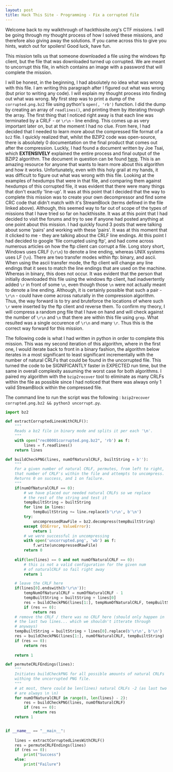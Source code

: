 ```yaml
---
layout: post
title: Hack This Site - Programming - Fix a corrupted file
---
```


Welcome back to my walkthrough of hackthissite.org's CTF missions. I will be going through my thought process of how I solved these missions, and therefore also giving away the solutions. If you came across this to give you hints, watch out for spoilers! Good luck, have fun.

This mission tells us that someone downloaded a file using the windows ftp client, but the file that was downloaded turned up corrupted. We are meant to uncorrupt this file, in which contains an image with a password that will complete the mission.

I will be honest, in the beginning, I had absolutely no idea what was wrong with this file. I am writing this paragraph after I figured out what was wrong (but prior to writing any code). I will explain my thought process into finding out what was wrong. My first step was to print a dump of the `corrupted.png.bz2` file using python's `open(, 'rb')` function. I did the dump by creating an array of `readlines()`, and printing them by itterating through the array. The first thing that I noticed right away is that each line was terminated by a CRLF - or `\r\n` - line ending. This comes up as very important later on, but at the moment I had no clue. From here, I had decided that I needed to learn more about the compressed file format of a `bz2` file. I quickly realized that, whilst the BZIP2 code was open-source, there is absolutely 0 documentation on the final product that comes out after the compression. Luckly, I had found a document written by Joe Tsai, which **EXTENSIVELY** explained the entire process and final output of the BZIP2 algorithm. The document in question can be found [here](https://github.com/dsnet/compress/blob/master/doc/bzip2-format.pdf). This is an amazing resource for anyone that wants to learn more about this algorithm and how it works. Unfortunately, even with this holy grail at my hands, it was difficult to figure out what was wrong with this file. Looking at the examples of hexdumps that were in that file, and comparing them against hexdumps of this corrupted file, it was evident that there were many things that don't exactly 'line-up'. It was at this point that I decided that the way to complete this mission was to create your own decompressor and find some CRC code that didn't match with it's StreamBlock (terms defined in the file linked above). Although, this seemed way to far out of scope of the types of missions that I have tried so far on hackthissite. It was at this point that I had decided to visit the forums and try to see if anyone had posted anything at one point about this mission. I had quickly found 3 posts that were talking about some 'pairs' and working with these 'pairs'. It was at this moment that it clicked to me - they are talking about the CRLF line endings. At this point I had decided to google 'file corrupted using ftp', and had come across numerous articles on how the ftp client can corrupt a file. Long story short, Windows uses CRLF (`\r\n`) to denote a line ending, whereas UNIX systems uses LF (`\n`). There are two transfer modes within ftp: binary, and ascii. When using the ascii transfer mode, the ftp client will change any line endings that it sees to match the line endings that are used on the machine. Whereas in binary, this does not occur. It was evident that the person that initially downloaded this file using the windows ftp client, had inadvertently added `\r` in front of some `\n`, even though those `\n` were not actually meant to denote a line ending. Although, it is certainly possible that such a pair - `\r\n` - could have come across naturally in the compression algorithm. Thus, the way forward is to try and bruteforce the locations of where such `\r` were inserted by the ftp client and reverse them. To confirm my theory, I will compress a random png file that I have on hand and will check against the number of `\r\n` and `\n` that there are within this file using `grep`. What resulted was a single occurence of `\r\n` and many `\r`. Thus this is the correct way forward for this mission.

The following code is what I had written in python in order to complete this mission. This was my second iteration of this algorithm, where in the first one, I would iterate back to front in a binary fashion, the algorithm below iterates in a most significant to least significant incrementally with the number of natural CRLFs that could be found in the uncorrupted file. This turned the code to be SIGNIFICANTLY faster in EXPECTED run time, but the same in overall complexity assuming the worst case for both algorithms. I paired my algorithm with the `bzip2recover` tool to eliminate as many CRLFs within the file as possible since I had noticed that there was always only 1 valid StreamBlock within the compressed file.

The command line to run the script was the following : `bzip2recover corrupted.png.bz2 && python3 uncorrupt.py`.

```python
import bz2

def extractCorruptedLinesWithCRLF():
    """
    Reads a bz2 file in binary mode and splits it per each '\n'.
    """
    with open("rec00001corrupted.png.bz2", 'rb') as f:
        lines = f.readlines()
    return lines

def buildCheckPNG(lines, numOfNaturalCRLF, builtString = b''):
    """
    For a given number of natural CRLF, permutes, from left to right,
    that number of CRLF's within the file and attempts to uncompress.
    Returns 0 on success, and 1 on failure.
    """
    if(numOfNaturalCRLF == 0):
        # we have placed our needed natural CRLFs so we replace
        # the rest of the string and test it
        tempBuiltString = builtString
        for line in lines:
            tempBuiltString += line.replace(b'\r\n', b'\n')
        try:
            uncompressedRawFile = bz2.decompress(tempBuiltString)
        except (OSError, ValueError):
            return 1
        # we were successful in uncompressing
        with open('uncorrupted.png', 'wb') as f:
            f.write(uncompressedRawFile)
        return 0
    
    elif(len(lines) == 0 and not numOfNaturalCRLF == 0):
        # this is not a valid configuration for the given num
        # of naturalCRLF so fail right away
        return 1

    # leave the CRLF here
    if(lines[0].endswith(b'\r\n')):
        tempNumOfNaturalCRLF = numOfNaturalCRLF - 1
        tempBuiltString = builtString + lines[0]
        res = buildCheckPNG(lines[1:], tempNumOfNaturalCRLF, tempBuiltString)
        if (res == 0):
            return res
    # remove the CRLF / there was no CRLF here (should only happen in 
    # the last two lines... which we shouldn't itterate through
    # anyways)
    tempBuiltString = builtString + lines[0].replace(b'\r\n', b'\n')
    res = buildCheckPNG(lines[1:], numOfNaturalCRLF, tempBuiltString)
    if (res == 0):
        return res
    
    return 1

def permuteCRLFEndings(lines):
    """
    Initiates buildCheckPNG for all possible amounts of natural CRLFs 
    withing the uncorrupted PNG file.
    """
    # at most, there could be len(lines) natural CRLFs -2 (as last two lines
    # are always \n \n)
    for numOfNaturalCRLF in range(0, len(lines) - 2):
        res = buildCheckPNG(lines, numOfNaturalCRLF)
        if (res == 0):
            return res
    return 1


if __name__ == "__main__":
    
    lines = extractCorruptedLinesWithCRLF()
    res = permuteCRLFEndings(lines)
    if (res == 0):
        print("Success")
    else:
        print("Failure")
```